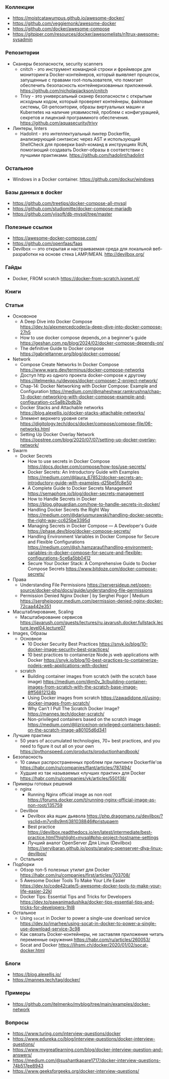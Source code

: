 ### Коллекции

- https://moistcatawumpus.github.io/awesome-docker/
- https://github.com/veggiemonk/awesome-docker
- https://github.com/docker/awesome-compose
- https://gitpiper.com/resources/docker/awesomelists/n1trux-awesome-sysadmin

### Репозитории

- Сканеры безопасности, security scanners
    - cnitch - это инструмент командной строки и фреймворк для мониторинга Docker-контейнеров, который выявляет процессы, запущенные с правами root-пользователя, что помогает обеспечить безопасность контейнеризованных приложений. https://github.com/nicholasjackson/cnitch
    - Trivy - это универсальный сканер безопасности с открытым исходным кодом, который проверяет контейнеры, файловые системы, Git-репозитории, образы виртуальных машин и Kubernetes на наличие уязвимостей, проблем с конфигурацией, секретов и лицензий программного обеспечения. https://github.com/aquasecurity/trivy
- Линтеры, linters
    - Hadolint - это интеллектуальный линтер Dockerfile, анализирующий синтаксис через AST и использующий ShellCheck для проверки bash-команд в инструкциях RUN, помогающий создавать Docker-образы в соответствии с лучшими практиками. https://github.com/hadolint/hadolint

### Остальное

- Windows in a Docker container. https://github.com/dockur/windows

### Базы данных в docker

- https://github.com/treetips/docker-compose-all-mysql
- https://github.com/studiomitte/docker-compose-mariadb
- https://github.com/yiisoft/db-mysql/tree/master

### Полезные ссылки

- https://awesome-docker-compose.com/
- https://github.com/openfaas/faas
- Devilbox — это открытая и настраиваемая среда для локальной веб-разработки на основе стека LAMP/MEAN. http://devilbox.org/

### Гайды

- Docker, FROM scratch https://docker-from-scratch.ivonet.nl/

### Книги

### Статьи

- Основоное
    - A Deep Dive into Docker Compose https://dev.to/alexmercedcoder/a-deep-dive-into-docker-compose-27h5
    - How to use docker compose depends_on a beginner's guide https://geshan.com.np/blog/2024/02/docker-compose-depends-on/
    - The definitive Guide to Docker compose https://gabrieltanner.org/blog/docker-compose/
- Network
    - Compose Create Networks In Docker Compose https://www.warp.dev/terminus/docker-compose-networks
    - Доступ http из одного проекта docker-compose к другому https://itelmenko.ru/devops/docker-composer-2-project-network/
    - Chap-14: Docker Networking with Docker Compose: Example and Configuration https://medium.com/@maheshwar.ramkrushna/chap-13-docker-networking-with-docker-compose-example-and-configuration-cc5a8b2bdb2b
    - Docker Stacks and Attachable networks https://blog.alexellis.io/docker-stacks-attachable-networks/
    - Элемент верхнего уровня сети https://digitology.tech/docs/docker/compose/compose-file/06-networks.html
    - Setting Up Docker Overlay Network https://opstree.com/blog/2020/07/07/setting-up-docker-overlay-network/
- Swarm
    - Docker Secrets
        - How to use secrets in Docker Compose https://docs.docker.com/compose/how-tos/use-secrets/
        - Docker Secrets: An Introductory Guide with Examples https://medium.com/@laura_67852/docker-secrets-an-introductory-guide-with-examples-d25be5fc8e50
        - A Complete Guide to Docker Secrets Management https://semaphore.io/blog/docker-secrets-management
        - How to Handle Secrets in Docker https://blog.gitguardian.com/how-to-handle-secrets-in-docker/
        - Handling Docker Secrets the Right Way https://medium.com/@dariusmurawski/handling-docker-secrets-the-right-way-cc625be3395d
        - Managing Secrets in Docker Compose — A Developer's Guide https://phase.dev/blog/docker-compose-secrets/
        - Handling Environment Variables in Docker Compose for Secure and Flexible Configurations https://medium.com/@sh.hamzarauf/handling-environment-variables-in-docker-compose-for-secure-and-flexible-configurations-5ce6a5bb0412
        - Secure Your Docker Stack: A Comprehensive Guide to Docker Compose Secrets https://www.bitdoze.com/docker-compose-secrets/
- Права
    - Understanding File Permissions https://serversideup.net/open-source/docker-php/docs/guide/understanding-file-permissions
    - Permission Denied Nginx Docker | by Serghei Pogor | Medium https://sergheipogor.medium.com/permission-denied-nginx-docker-72caa442e351
- Масштаблирование, Scaling
    - Масштабирование сервисов https://javarush.com/quests/lectures/ru.javarush.docker.fullstack.lecture.level04.lecture07
- Images, Образы
    - Основное
        - 10 Docker Security Best Practices https://snyk.io/blog/10-docker-image-security-best-practices/
        - 10 best practices to containerize Node.js web applications with Docker https://snyk.io/blog/10-best-practices-to-containerize-nodejs-web-applications-with-docker/
    - scratch
        - Building container images from scratch (with the scratch base image) https://medium.com/@m0v_3r/building-container-images-from-scratch-with-the-scratch-base-image-8ff56812124b
        - Using Docker images from scratch https://zawadidone.nl/using-docker-images-from-scratch/
        - Why Can't I Pull The Scratch Docker Image? https://mannes.tech/docker-scratch/
        - Non-privileged containers based on the scratch image https://medium.com/@lizrice/non-privileged-containers-based-on-the-scratch-image-a80105d6d341
- Лучшие практики
    - 50 years of accumulated technologies, 70+ best practices, and you need to figure it out all on your own https://pythonspeed.com/products/productionhandbook/
- Безопасность
    - 10 самых распространенных проблем при линтинге Dockerfile'ов https://habr.com/ru/companies/flant/articles/787494/
    - Худшие из так называемых «лучших практик» для Docker https://habr.com/ru/companies/vk/articles/550138/
- Примеры готовых решений
    - nginx
        - Running Nginx official image as non root https://forums.docker.com/t/running-nginx-official-image-as-non-root/135759
    - Devilbox
        - Devilbox aka ящик дьявола https://php.dragomano.ru/devilbox/?ysclid=m7vn8s9mtj381038846#pristupaem
        - Best practice https://devilbox.readthedocs.io/en/latest/intermediate/best-practice.html?highlight=mysql#php-project-hostname-settings
        - Лучший аналог OpenServer Для Linux (Devilbox) https://seryibaran.github.io/posts/analog-openserver-dlya-linux-devilbox/
    - Остальное
- Подборки
    - Обзор топ-5 полезных утилит для Docker https://habr.com/ru/companies/first/articles/703708/
    - 5 Awesome Docker Tools To Make Your Life Easier https://dev.to/code42cate/5-awesome-docker-tools-to-make-your-life-easier-22kl
    - Docker Tips: Essential Tips and Tricks for Developers https://dev.to/pawanimadushika/docker-tips-essential-tips-and-tricks-for-developers-1hl8
- Остальное
    - Using `socat` in Docker to power a single-use download service https://dev.to/jmarhee/using-socat-in-docker-to-power-a-single-use-download-service-3c98
    - Как связать Docker-контейнеры, не заставляя приложение читать переменные окружения https://habr.com/ru/articles/260053/
    - Socat and Docker https://lihsmi.ch/docker/2020/01/02/socat-docker.html

### Блоги

- https://blog.alexellis.io/
- https://mannes.tech/tag/docker/

### Примеры

- https://github.com/itelmenko/myblog/tree/main/examples/docker-network

### Вопросы

- https://www.turing.com/interview-questions/docker
- https://www.edureka.co/blog/interview-questions/docker-interview-questions/
- https://www.mygreatlearning.com/blog/docker-interview-question-and-answers/
- https://medium.com/@sushantkapare1717/docker-interview-questions-74b517ee8943
- https://www.geeksforgeeks.org/docker-interview-questions/